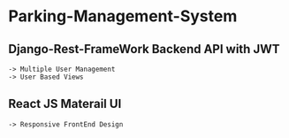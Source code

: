 # Parking-Management-System
## Django-Rest-FrameWork Backend API with JWT 
    -> Multiple User Management
    -> User Based Views

## React JS Materail UI 
    -> Responsive FrontEnd Design
